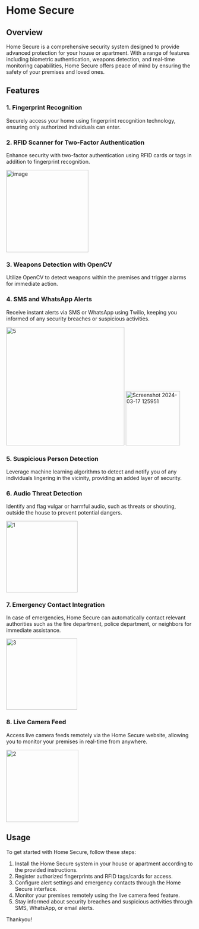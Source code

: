 # Home Secure

## Overview

Home Secure is a comprehensive security system designed to provide advanced protection for your house or apartment. With a range of features including biometric authentication, weapons detection, and real-time monitoring capabilities, Home Secure offers peace of mind by ensuring the safety of your premises and loved ones.

## Features

### 1. Fingerprint Recognition
Securely access your home using fingerprint recognition technology, ensuring only authorized individuals can enter.

### 2. RFID Scanner for Two-Factor Authentication
Enhance security with two-factor authentication using RFID cards or tags in addition to fingerprint recognition.

<img width="221" alt="image" src="https://github.com/dxdelvin/BOOMERS/assets/61946291/641daba7-e894-4f3d-8977-4d7e2da6019e">


### 3. Weapons Detection with OpenCV
Utilize OpenCV to detect weapons within the premises and trigger alarms for immediate action.

### 4. SMS and WhatsApp Alerts
Receive instant alerts via SMS or WhatsApp using Twilio, keeping you informed of any security breaches or suspicious activities.

<img width="318" alt="5" src="https://github.com/dxdelvin/BOOMERS/assets/61946291/823a1d74-d26d-4e5f-ba5f-e67096b6f4ac">

<img width="146" alt="Screenshot 2024-03-17 125951" src="https://github.com/dxdelvin/BOOMERS/assets/61946291/72c1ac9f-8e79-4116-ae7c-a20d033c378a">


### 5. Suspicious Person Detection
Leverage machine learning algorithms to detect and notify you of any individuals lingering in the vicinity, providing an added layer of security.

### 6. Audio Threat Detection
Identify and flag vulgar or harmful audio, such as threats or shouting, outside the house to prevent potential dangers.

<img width="192" alt="1" src="https://github.com/dxdelvin/BOOMERS/assets/61946291/74023f94-df5d-4dfa-b02a-61d4d53ebb1a">


### 7. Emergency Contact Integration
In case of emergencies, Home Secure can automatically contact relevant authorities such as the fire department, police department, or neighbors for immediate assistance.

<img width="191" alt="3" src="https://github.com/dxdelvin/BOOMERS/assets/61946291/f02d3496-c763-42e3-9d5b-76fdcda05d2a">


### 8. Live Camera Feed
Access live camera feeds remotely via the Home Secure website, allowing you to monitor your premises in real-time from anywhere.

<img width="194" alt="2" src="https://github.com/dxdelvin/BOOMERS/assets/61946291/f4166d99-c20f-439c-becc-9dc750dbbc93">


## Usage

To get started with Home Secure, follow these steps:

1. Install the Home Secure system in your house or apartment according to the provided instructions.
2. Register authorized fingerprints and RFID tags/cards for access.
3. Configure alert settings and emergency contacts through the Home Secure interface.
4. Monitor your premises remotely using the live camera feed feature.
5. Stay informed about security breaches and suspicious activities through SMS, WhatsApp, or email alerts.

Thankyou!
